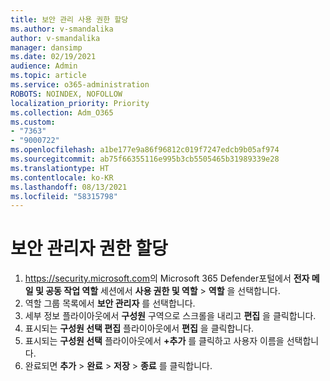 ```yaml
---
title: 보안 관리 사용 권한 할당
ms.author: v-smandalika
author: v-smandalika
manager: dansimp
ms.date: 02/19/2021
audience: Admin
ms.topic: article
ms.service: o365-administration
ROBOTS: NOINDEX, NOFOLLOW
localization_priority: Priority
ms.collection: Adm_O365
ms.custom:
- "7363"
- "9000722"
ms.openlocfilehash: a1be177e9a86f96812c019f7247edcb9b05af974
ms.sourcegitcommit: ab75f66355116e995b3cb5505465b31989339e28
ms.translationtype: HT
ms.contentlocale: ko-KR
ms.lasthandoff: 08/13/2021
ms.locfileid: "58315798"
---
```

# <a name="assign-the-security-administrator-permission"></a>보안 관리자 권한 할당

1. <https://security.microsoft.com>의 Microsoft 365 Defender포털에서 **전자 메일 및 공동 작업 역할** 세션에서 **사용 권한 및 역할** \> **역할** 을 선택합니다.
2. 역할 그룹 목록에서 **보안 관리자** 를 선택합니다.
3. 세부 정보 플라이아웃에서 **구성원** 구역으로 스크롤을 내리고 **편집** 을 클릭합니다.
4. 표시되는 **구성원 선택 편집** 플라이아웃에서 **편집** 을 클릭합니다.
5. 표시되는 **구성원 선택** 플라이아웃에서 **+추가** 를 클릭하고 사용자 이름을 선택합니다.
6. 완료되면 **추가** \> **완료** \> **저장** \> **종료** 를 클릭합니다.

